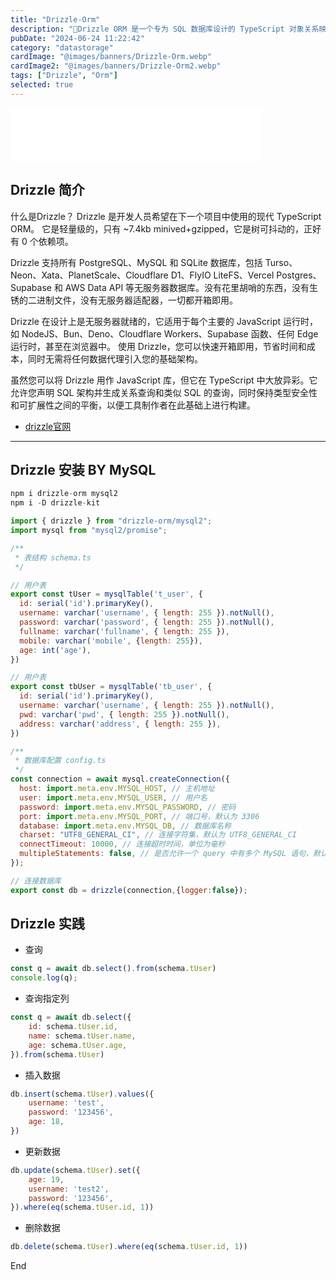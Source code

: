 ```yaml
---
title: "Drizzle-Orm"
description: "🐉Drizzle ORM 是一个专为 SQL 数据库设计的 TypeScript 对象关系映射（ORM）库。"
pubDate: "2024-06-24 11:22:42"
category: "datastorage"
cardImage: "@images/banners/Drizzle-Orm.webp"
cardImage2: "@images/banners/Drizzle-Orm2.webp"
tags: ["Drizzle", "Orm"]
selected: true
---
```

<iframe frameborder="no" border="0" marginwidth="0" marginheight="0" width=80% height=86 src="//music.163.com/outchain/player?type=2&id=340391&auto=1&height=66"></iframe>

## Drizzle 简介
什么是Drizzle？
Drizzle 是开发人员希望在下一个项目中使用的现代 TypeScript ORM。 它是轻量级的，只有 ~7.4kb minived+gzipped，它是树可抖动的，正好有 0 个依赖项。

Drizzle 支持所有 PostgreSQL、MySQL 和 SQLite 数据库，包括 Turso、Neon、Xata、PlanetScale、Cloudflare D1、FlyIO LiteFS、Vercel Postgres、Supabase 和 AWS Data API 等无服务器数据库。没有花里胡哨的东西，没有生锈的二进制文件，没有无服务器适配器，一切都开箱即用。

Drizzle 在设计上是无服务器就绪的，它适用于每个主要的 JavaScript 运行时，如 NodeJS、Bun、Deno、Cloudflare Workers、Supabase 函数、任何 Edge 运行时，甚至在浏览器中。
使用 Drizzle，您可以快速开箱即用，节省时间和成本，同时无需将任何数据代理引入您的基础架构。

虽然您可以将 Drizzle 用作 JavaScript 库，但它在 TypeScript 中大放异彩。它允许您声明 SQL 架构并生成关系查询和类似 SQL 的查询，同时保持类型安全性和可扩展性之间的平衡，以便工具制作者在此基础上进行构建。

- [drizzle官网](https://orm.drizzle.team/)

-- -
## Drizzle 安装 BY MySQL
```javascript
npm i drizzle-orm mysql2
npm i -D drizzle-kit

import { drizzle } from "drizzle-orm/mysql2";
import mysql from "mysql2/promise";

/**
 * 表结构 schema.ts
 */

// 用户表
export const tUser = mysqlTable('t_user', {
  id: serial('id').primaryKey(),
  username: varchar('username', { length: 255 }).notNull(),
  password: varchar('password', { length: 255 }).notNull(),
  fullname: varchar('fullname', { length: 255 }),
  mobile: varchar('mobile', {length: 255}),
  age: int('age'),
})

// 用户表
export const tbUser = mysqlTable('tb_user', {
  id: serial('id').primaryKey(),
  username: varchar('username', { length: 255 }).notNull(),
  pwd: varchar('pwd', { length: 255 }).notNull(),
  address: varchar('address', { length: 255 }),
})

/**
 * 数据库配置 config.ts
 */
const connection = await mysql.createConnection({
  host: import.meta.env.MYSQL_HOST, // 主机地址
  user: import.meta.env.MYSQL_USER, // 用户名
  password: import.meta.env.MYSQL_PASSWORD, // 密码
  port: import.meta.env.MYSQL_PORT, // 端口号，默认为 3306
  database: import.meta.env.MYSQL_DB, // 数据库名称
  charset: "UTF8_GENERAL_CI", // 连接字符集，默认为 UTF8_GENERAL_CI
  connectTimeout: 10000, // 连接超时时间，单位为毫秒
  multipleStatements: false, // 是否允许一个 query 中有多个 MySQL 语句，默认为 false
});

// 连接数据库
export const db = drizzle(connection,{logger:false});
```


## Drizzle 实践
- 查询
```javascript
const q = await db.select().from(schema.tUser)
console.log(q);
```
- 查询指定列

```javascript
const q = await db.select({
    id: schema.tUser.id,
    name: schema.tUser.name,
    age: schema.tUser.age,
}).from(schema.tUser)
```
- 插入数据

```javascript
db.insert(schema.tUser).values({
    username: 'test',
    password: '123456',
    age: 18,
})
```

- 更新数据
```javascript
db.update(schema.tUser).set({
    age: 19,
    username: 'test2',
    password: '123456',
}).where(eq(schema.tUser.id, 1))
```
- 删除数据
```javascript
db.delete(schema.tUser).where(eq(schema.tUser.id, 1))
```

End
